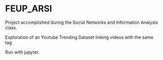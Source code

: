 # FEUP_ARSI
Project accomplished during the Social Networks and Information Analysis class. 

Exploration of an Youtube Trending Dataset linking videos with the same tag.

Run with jupyter.
